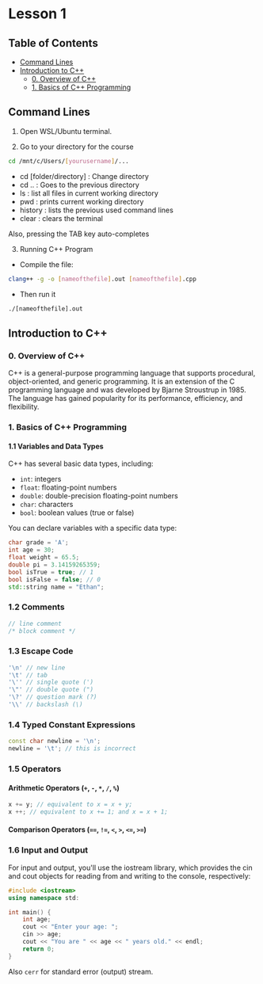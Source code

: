 # Lesson 1

## Table of Contents
- [Command Lines](#command-lines)
- [Introduction to C++](#introduction-to-c)
    - [0. Overview of C++](#0-overview-of-c)
    - [1. Basics of C++ Programming](#1-basics-of-c-programming)

## Command Lines 

1. Open WSL/Ubuntu terminal. 

2. Go to your directory for the course 

```bash
cd /mnt/c/Users/[yourusername]/...
```
- cd [folder/directory] : Change directory 
- cd .. : Goes to the previous directory 
- ls : list all files in current working directory
- pwd : prints current working directory
- history : lists the previous used command lines
- clear : clears the terminal

Also, pressing the TAB key auto-completes

3. Running C++ Program

- Compile the file: 
```bash 
clang++ -g -o [nameofthefile].out [nameofthefile].cpp
```
- Then run it 
```bash 
./[nameofthefile].out
```

## Introduction to C++

### 0. Overview of C++

C++ is a general-purpose programming language that supports procedural, object-oriented, and generic programming. It is an extension of the C programming language and was developed by Bjarne Stroustrup in 1985. The language has gained popularity for its performance, efficiency, and flexibility.

### 1. Basics of C++ Programming

#### 1.1 Variables and Data Types

C++ has several basic data types, including:

- `int`: integers
- `float`: floating-point numbers
- `double`: double-precision floating-point numbers
- `char`: characters
- `bool`: boolean values (true or false) 

You can declare variables with a specific data type:

```cpp
char grade = 'A';
int age = 30;
float weight = 65.5;
double pi = 3.14159265359;
bool isTrue = true; // 1
bool isFalse = false; // 0 
std::string name = "Ethan";
```

### 1.2 Comments

```cpp
// line comment
/* block comment */
```

### 1.3 Escape Code

```cpp
'\n' // new line
'\t' // tab
'\'' // single quote (')
'\"' // double quote (")
'\?' // question mark (?)
'\\' // backslash (\)
```

### 1.4 Typed Constant Expressions

```cpp 
const char newline = '\n';
newline = '\t'; // this is incorrect
```

### 1.5 Operators 

#### Arithmetic Operators (`+`, `-`, `*`, `/`, `%`)

```cpp
x += y; // equivalent to x = x + y;
x ++; // equivalent to x += 1; and x = x + 1;
```

#### Comparison Operators (`==`, `!=`, `<`, `>`, `<=`, `>=`)

### 1.6 Input and Output
For input and output, you'll use the iostream library, which provides the cin and cout objects for reading from and writing to the console, respectively:

```cpp
#include <iostream>
using namespace std:

int main() {
    int age;
    cout << "Enter your age: ";
    cin >> age;
    cout << "You are " << age << " years old." << endl;
    return 0;
}
```
Also `cerr` for standard error (output) stream.
